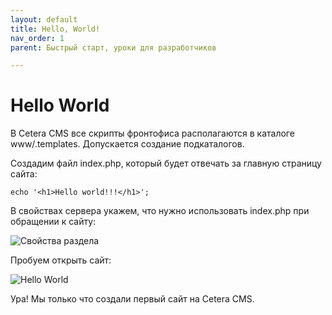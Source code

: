 ```yaml
---
layout: default
title: Hello, World!
nav_order: 1
parent: Быстрый старт, уроки для разработчиков

---
```


# Hello World

В Cetera CMS все скрипты фронтофиса располагаются в каталоге www/.templates. Допускается создание подкаталогов.

Создадим файл index.php, который будет отвечать за главную страницу сайта:

`echo '<h1>Hello world!!!</h1>';`

В свойствах сервера укажем, что нужно использовать index.php при обращении к сайту:

![Свойства раздела]({{site.baseurl}}/images/pic1.png)

Пробуем открыть сайт:

![Hello World]({{site.baseurl}}/images/pic3.png)

Ура! Мы только что создали первый сайт на Cetera CMS.

